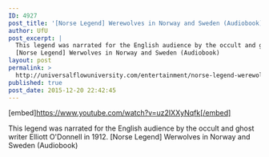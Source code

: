 ```yaml
---
ID: 4927
post_title: '[Norse Legend] Werewolves in Norway and Sweden (Audiobook)'
author: UfU
post_excerpt: |
  This legend was narrated for the English audience by the occult and ghost writer Elliott O'Donnell in 1912.
  [Norse Legend] Werwolves in Norway and Sweden (Audiobook)
layout: post
permalink: >
  http://universalflowuniversity.com/entertainment/norse-legend-werewolves-in-norway-and-sweden-audiobook/
published: true
post_date: 2015-12-20 22:42:45
---
```

[embed]https://www.youtube.com/watch?v=uz2IXXyNqfk[/embed]<br>
<p>This legend was narrated for the English audience by the occult and ghost writer Elliott O'Donnell in 1912.
[Norse Legend] Werwolves in Norway and Sweden (Audiobook)</p>